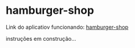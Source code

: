 # hamburger-shop

Link do aplicatiov funcionando: <a href="https://hamburger-shop.vercel.app/">hamburger-shop</a>

instruções em construção...
